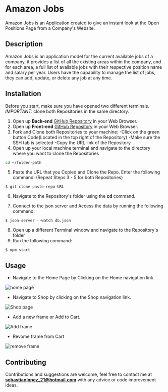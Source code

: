 # Amazon Jobs

Amazon Jobs is an Application created to give an instant look at the Open Positions Page from a Company's Website.

## Description 

Amazon Jobs is an application model for the current available jobs of a company, it provides a list of all the existing areas within the company, and for each area, a full list of available jobs with their respective position name and salary per year. Users have the capability to manage the list of jobs, they can add, update, or delete any job at any time.

## Installation

Before you start, make sure you have opened two different terminals. *IMPORTANT:* clone both Repositories in the same directory.
1. Open up **Back-end** [GitHub Repository](https://github.com/Jsebas0721/phase-3-final-project-backend) in your Web Browser.
2. Open up **Front-end** [GitHub Repository](https://github.com/Jsebas0721/phase-3-final-project-frontend) in your Web Browser.
3. Fork and Clone both Repositories to your machine:
    -Click on the green button Code(Located in the top right of the Repository)
    -Make sure the SSH tab is selected
    -Copy the URL link of the Repository
4. Open up your local machine terminal and navigate to the directory where you want to clone the Repositories
```bash
cd ~/folder-path
```
5. Paste the URL that you Copied and Clone the Repo. Enter the following command: (Repeat Steps 3 - 5 for both Repositories)
```
$ git clone paste-repo-URL
```
6. Navigate to the Repository's folder using the **cd** command. 

7. Connect to the json server and Access the data by running the following command:
```
$ json-server --watch db.json
``` 
8. Open up a different Terminal window and navigate to the Repository's folder
9. Run the following command:
```
$ npm start
```

## Usage

- Navigate to the Home Page by Clicking on the Home navigation link.

![home page](https://user-images.githubusercontent.com/108071188/210832003-d8ec63e6-160d-434b-a968-ac6ea788982b.png)

- Navigate to Shop by clicking on the Shop navigation link.

![Shop page](https://user-images.githubusercontent.com/108071188/210833592-8735b281-f726-49d3-b1bd-8df0caca58a9.png)

- Add a new frame or Add to Cart.

![Add frame](https://user-images.githubusercontent.com/108071188/210834932-204264b3-f609-41c8-b38f-237950b1ecf0.png)

- Revome frame from Cart

![remove frame](https://user-images.githubusercontent.com/108071188/210917675-7c4d7b6c-93fc-4fd7-91e4-88a12ba7a0b6.png)


## Contributing

Contributions and suggestions are welcome, feel free to contact me at **sebastianlopez_21@hotmail.com** with any advice or code improvement ideas.